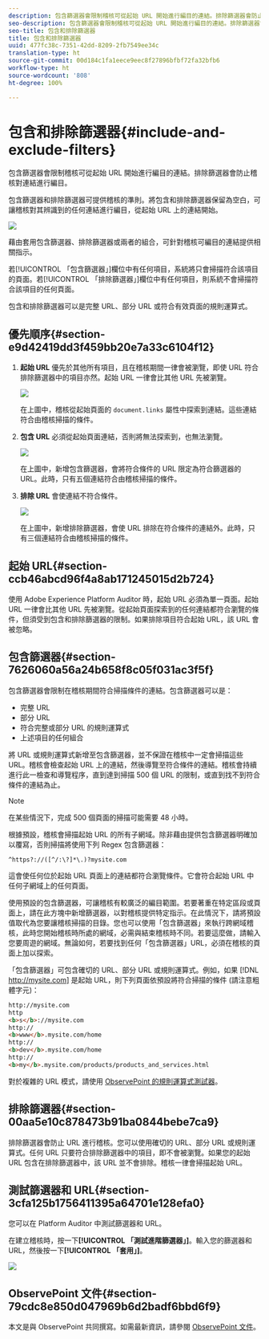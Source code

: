 ```yaml
---
description: 包含篩選器會限制稽核可從起始 URL 開始進行編目的連結。排除篩選器會防止稽核對連結進行編目。
seo-description: 包含篩選器會限制稽核可從起始 URL 開始進行編目的連結。排除篩選器會防止稽核對連結進行編目。
seo-title: 包含和排除篩選器
title: 包含和排除篩選器
uuid: 477fc38c-7351-42dd-8209-2fb7549ee34c
translation-type: ht
source-git-commit: 00d184c1fa1eece9eec8f27896bfbf72fa32bfb6
workflow-type: ht
source-wordcount: '808'
ht-degree: 100%

---
```



# 包含和排除篩選器{#include-and-exclude-filters}

包含篩選器會限制稽核可從起始 URL 開始進行編目的連結。排除篩選器會防止稽核對連結進行編目。

<!--
Content from ObservePoint (https://help.observepoint.com/articles/2872121-include-and-exclude-filters) with their permission. Modified slightly for style and Auditor emphasis.
-->

包含篩選器和排除篩選器可提供稽核的準則。將包含和排除篩選器保留為空白，可讓稽核對其辨識到的任何連結進行編目，從起始 URL 上的連結開始。

![](assets/filter.png)

藉由套用包含篩選器、排除篩選器或兩者的組合，可針對稽核可編目的連結提供相關指示。

若[!UICONTROL 「包含篩選器」]欄位中有任何項目，系統將只會掃描符合該項目的頁面。若[!UICONTROL 「排除篩選器」]欄位中有任何項目，則系統不會掃描符合該項目的任何頁面。

包含和排除篩選器可以是完整 URL、部分 URL 或符合有效頁面的規則運算式。

## 優先順序{#section-e9d42419dd3f459bb20e7a33c6104f12}

1. **起始 URL** 優先於其他所有項目，且在稽核期間一律會被瀏覽，即使 URL 符合排除篩選器中的項目亦然。起始 URL 一律會比其他 URL 先被瀏覽。

   ![](assets/startingpage.png)

   在上圖中，稽核從起始頁面的 `document.links` 屬性中探索到連結。這些連結符合由稽核掃描的條件。

1. **包含 URL** 必須從起始頁面連結，否則將無法探索到，也無法瀏覽。

   ![](assets/includefilter.png)

   在上圖中，新增包含篩選器，會將符合條件的 URL 限定為符合篩選器的 URL。此時，只有五個連結符合由稽核掃描的條件。

1. **排除 URL** 會使連結不符合條件。

   ![](assets/excludefilter.png)

   在上圖中，新增排除篩選器，會使 URL 排除在符合條件的連結外。此時，只有三個連結符合由稽核掃描的條件。

## 起始 URL{#section-ccb46abcd96f4a8ab171245015d2b724}

使用 Adobe Experience Platform Auditor 時，起始 URL 必須為單一頁面。起始 URL 一律會比其他 URL 先被瀏覽。從起始頁面探索到的任何連結都符合瀏覽的條件，但須受到包含和排除篩選器的限制。如果排除項目符合起始 URL，該 URL 會被忽略。

## 包含篩選器{#section-7626060a56a24b658f8c05f031ac3f5f}

包含篩選器會限制在稽核期間符合掃描條件的連結。包含篩選器可以是：

* 完整 URL
* 部分 URL
* 符合完整或部分 URL 的規則運算式
* 上述項目的任何組合

將 URL 或規則運算式新增至包含篩選器，並不保證在稽核中一定會掃描這些 URL。稽核會檢查起始 URL 上的連結，然後導覽至符合條件的連結。稽核會持續進行此一檢查和導覽程序，直到達到掃描 500 個 URL 的限制，或直到找不到符合條件的連結為止。

>[!NOTE]
>
>在某些情況下，完成 500 個頁面的掃描可能需要 48 小時。

根據預設，稽核會掃描起始 URL 的所有子網域。除非藉由提供包含篩選器明確加以覆寫，否則掃描將使用下列 Regex 包含篩選器：

`^https?://([^/:\?]*\.)?mysite.com`

這會使任何位於起始 URL 頁面上的連結都符合瀏覽條件。它會符合起始 URL 中任何子網域上的任何頁面。

使用預設的包含篩選器，可讓稽核有較廣泛的編目範圍。若要著重在特定區段或頁面上，請在此方塊中新增篩選器，以對稽核提供特定指示。在此情況下，請將預設值取代為您要讓稽核掃描的目錄。您也可以使用「包含篩選器」來執行跨網域稽核，此時您開始稽核時所處的網域，必需與結束稽核時不同。若要這麼做，請輸入您要周遊的網域。無論如何，若要找到任何「包含篩選器」URL，必須在稽核的頁面上加以探索。

「包含篩選器」可包含確切的 URL、部分 URL 或規則運算式。例如，如果 [!DNL http://mysite.com] 是起始 URL，則下列頁面依預設將符合掃描的條件 (請注意粗體字元)：

```html
http://mysite.com
http
<b>s</b>://mysite.com
http://
<b>www</b>.mysite.com/home
http://
<b>dev</b>.mysite.com/home
http://
<b>my</b>.mysite.com/products/products_and_services.html
```

對於複雜的 URL 模式，請使用 [ObservePoint 的規則運算式測試器](https://regex.observepoint.com/)。

## 排除篩選器{#section-00aa5e10c878473b91ba0844bebe7ca9}

排除篩選器會防止 URL 進行稽核。您可以使用確切的 URL、部分 URL 或規則運算式。任何 URL 只要符合排除篩選器中的項目，即不會被瀏覽。如果您的起始 URL 包含在排除篩選器中，該 URL 並不會排除。稽核一律會掃描起始 URL。

## 測試篩選器和 URL{#section-3cfa125b1756411395a64701e128efa0}

您可以在 Platform Auditor 中測試篩選器和 URL。

在建立稽核時，按一下&#x200B;**[!UICONTROL 「測試進階篩選器」]**。輸入您的篩選器和 URL，然後按一下&#x200B;**[!UICONTROL 「套用」]**。

![](assets/test-advanced-filters.png)

## ObservePoint 文件{#section-79cdc8e850d047969b6d2badf6bbd6f9}

本文是與 ObservePoint 共同撰寫。如需最新資訊，請參閱 [ObservePoint 文件](https://help.observepoint.com/)。
